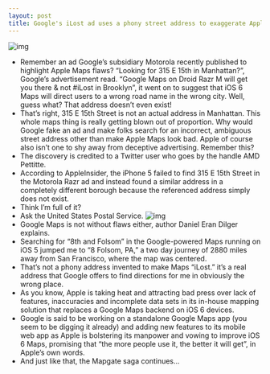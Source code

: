 ```yaml
---
layout: post
title: Google's iLost ad uses a phony street address to exaggerate Apple Maps flaws
---
```

![img](http://media.idownloadblog.com/wp-content/uploads/2012/09/iOS-6-Maps-two-up-iPhone-iPad-local-search.jpg)
* Remember an ad Google’s subsidiary Motorola recently published to highlight Apple Maps flaws? “Looking for 315 E 15th in Manhattan?”, Google’s advertisement read. “Google Maps on Droid Razr M will get you there & not #iLost in Brooklyn”, it went on to suggest that iOS 6 Maps will direct users to a wrong road name in the wrong city. Well, guess what? That address doesn’t even exist!
* That’s right, 315 E 15th Street is not an actual address in Manhattan. This whole maps thing is really getting blown out of proportion. Why would Google fake an ad and make folks search for an incorrect, ambiguous street address other than make Apple Maps look bad. Apple of course also isn’t one to shy away from deceptive advertising. Remember this?
* The discovery is credited to a Twitter user who goes by the handle AMD Pettitte.
* According to AppleInsider, the iPhone 5 failed to find 315 E 15th Street in the Motorola Razr ad and instead found a similar address in a completely different borough because the referenced address simply does not exist.
* Think I’m full of it?
* Ask the United States Postal Service.
![img](http://media.idownloadblog.com/wp-content/uploads/2012/09/iLost.jpg)
* Google Maps is not without flaws either, author Daniel Eran Dilger explains.
* Searching for “8th and Folsom” in the Google-powered Maps running on iOS 5 jumped me to “8 Folsom, PA,” a two day journey of 2880 miles away from San Francisco, where the map was centered.
* That’s not a phony address invented to make Maps “iLost.” it’s a real address that Google offers to find directions for me in obviously the wrong place.
* As you know, Apple is taking heat and attracting bad press over lack of features, inaccuracies and incomplete data sets in its in-house mapping solution that replaces a Google Maps backend on iOS 6 devices.
* Google is said to be working on a standalone Google Maps app (you seem to be digging it already) and adding new features to its mobile web app as Apple is bolstering its manpower and vowing to improve iOS 6 Maps, promising that “the more people use it, the better it will get”, in Apple’s own words.
* And just like that, the Mapgate saga continues…

